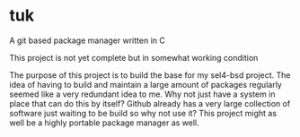 # tuk
A git based package manager written in C

This project is not yet complete but in somewhat working condition

The purpose of this project is to build the base for my sel4-bsd project. The idea of having to build and maintain a large amount of packages regularly seemed like a very redundant idea to me. Why not just have a system in place that can do this by itself? Github already has a very large collection of software just waiting to be build so why not use it? This project might as well be a highly portable package manager as well.
